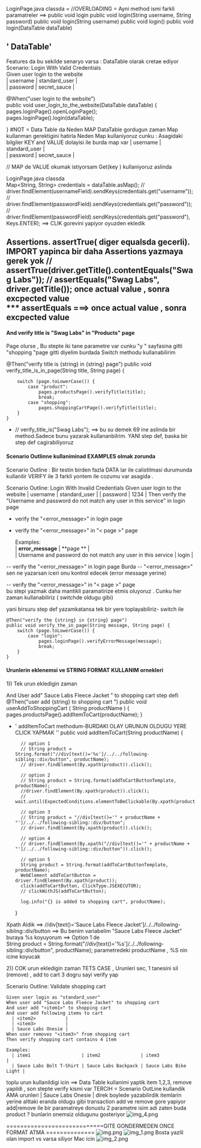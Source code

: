 LoginPage.java classda = //OVERLOADING = Ayni method ismi farkli paramatreler ==> public void login
public void login(String username, String password)
public void login(String username)
public void login()
public void login(DataTable dataTable)

## ' DataTable'
Features da bu sekilde senaryo varsa : DataTable olarak cretae ediyor                              
Scenario: Login With Valid Credentials                                                                                                             
Given user login to the website                                                                                                                          
| username | standard_user |                                                                                                                                              
| password | secret_sauce  |           

@When("user login to the website")                                                                                                                                                                    
public void user_login_to_the_website(DataTable dataTable) {                                                                                                                     
pages.loginPage().openLoginPage();                                                                                                                               
pages.loginPage().login(dataTable);

}
#NOT = Data Table da Neden MAP 
DataTable gordugun zaman Map kullanman gerektigini hatirla 
Neden Map kullaniyoruz cunku : Asagidaki bilgiler KEY and VALUE  dolayisi ile burda map var 
| username | standard_user |                                                                                                                                              
| password | secret_sauce  |

// MAP de VALUE  okumak istiyorsam Get(key ) kullaniyoruz aslinda

LoginPage.java classda                                                               
Map<String, String> credentials = dataTable.asMap();
// driver.findElement(usernameField).sendKeys(credentials.get("username"));
// driver.findElement(passwordField).sendKeys(credentials.get("password"));
// driver.findElement(passwordField).sendKeys(credentials.get("password"), Keys.ENTER); ==> CLIK gorevini yapiyor oyuzden ekledik 

Assertions. assertTrue( diger equalsda gecerli). IMPORT yapinca bir daha Assertions yazmaya gerek yok 
// assertTrue(driver.getTitle().contentEquals("Swag Labs"));
// assertEquals("Swag Labs", driver.getTitle());  once actual value , sonra excpected value                                                                                                                                         
*** assertEquals ===> once actual value , sonra excpected value 
---------------------------------------------------
####  And verify title is "Swag Labs" in "Products" page
   Page olurse ,  Bu  stepte iki tane parametre var cunku  "y " sayfasina gitti "shopping "page gitti diyelim 
    burdada Switch methodu kullanabilirim

@Then("verify title is {string} in {string} page")
public void verify_title_is_in_page(String title, String page) {

        switch (page.toLowerCase()) {
            case "product":
                pages.productsPage().verifyTitle(title);
                break;
            case "shopping":
                pages.shoppingCartPage().verifyTitle(title);
        }
    }

  -   // verify_title_is("Swag Labs");  ==> bu su demek 69 ine aslinda bir method.Sadece bunu yazarak  kullananbilrim. YANI step def, baska bir step def cagirabiliyoruz 

####  Scenario Outlinne kullaniminad EXAMPLES olmak zorunda  
Scenario Outline : Bir testin birden fazla  DATA lar ile calistilmasi durumunda kullanilir
 VERIFY ile 3 farkli yontem ile cozumu  var asagida .


Scenario Outline: Login With Invalid Credentials
Given user login to the website
| username | standard_user |
| password | 1234          |
Then verify the "Username and password do not match any user in this service" in login page
* verify the "<error_message>" in login page
* verify the "<error_message>" in "< page >" page

    Examples:                                                                                                                                                                       
      | **error_message**                                           | **page ** |                                                                                                             
      | Username and password do not match any user in this service | login    |


-- verify the "<error_message>" in login page 
    Burda  -- "<error_message>"  sen ne yazarsan iceri onu kontrol edecek (error message yerine)                                                                                        

-- verify the "<error_message>" in "< page >" page                                                                                                                                            
   bu stepi yazmak daha mantikli paramatirize etmis oluyoruz . Cunku her zaman kullanabiliriz ( switchde oldugu gibi)
     
yani birsuru step def yazamkatansa tek bir yere toplayabiliriz- switch ile


    @Then("verify the {string} in {string} page")
    public void verify_the_in_page(String message, String page) {
        switch (page.toLowerCase()) {
            case "login":
                pages.loginPage().verifyErrorMessage(message);
                break;
        }
    }

####  Urunlerin eklenemsi ve STRING FORMAT KULLANIM ornekleri 
1)) Tek urun ekledigin zaman 

 And User add" Sauce Labs Fleece Jacket " to shopping cart 
 step defi 
@Then("user add {string} to  shopping cart ")
public void userAddToShoppingCart ( String productName ) {
 pages.productsPage().addItemToCart(productName);
}

* ' addItemToCart methodum-BURDAKI OLAY URUNUN OLDUGU YERE CLICK YAPMAK ''
public void addItemToCart(String productName) {

        // option 1
        // String product =  String.format("//div[text()='%s']/../../following-sibling::div/button", productName);
        // driver.findElement(By.xpath(product)).click();

        // option 2
        // String product = String.format(addToCartButtonTemplate, productName);
        //driver.findElement(By.xpath(product)).click();
        // wait.until(ExpectedConditions.elementToBeClickable(By.xpath(product))).click();

        // option 3
        // String product = "//div[text()='" + productName + "']/../../following-sibling::div/button";
        // driver.findElement(By.xpath(product)).click();

        // option 4
        // driver.findElement(By.xpath("//div[text()='" + productName + "']/../../following-sibling::div/button")).click();

        // option 5
        String product = String.format(addToCartButtonTemplate, productName);
        WebElement addToCartButton = driver.findElement(By.xpath(product));
        click(addToCartButton, ClickType.JSEXECUTOR);
        // clickWithJS(addToCartButton);

        log.info("{} is added to shopping cart", productName);

    }

 
Xpath Aldik ==> //div[text()='Sauce Labs Fleece Jacket']/../../following-sibling::div/button
            ==> Bu benim variabelim "Sauce Labs Fleece Jacket" buraya %s koyuyorum
            ==> Option 1 de  
        String product =  String.format("//div[text()='%s']/../../following-sibling::div/button", productName); 
        parametredeki productName , %S nin icine koyucak

2)) COK  urun ekledigin zaman
TETS CASE , Urunleri sec, 1 tanesini sil (remove) , add to cart 3 dogru sayi verify yap 

Scenario Outline: Validate shopping cart

    Given user login as "standard_user"
    When user add "Sauce Labs Fleece Jacket" to shopping cart
    And user add "<item1>" to shopping cart
    And user add following items to cart
      | <item2>           |
      | <item3>           |
      | Sauce Labs Onesie |
    When user removes "<item3>" from shopping cart
    Then verify shopping cart contains 4 item

    Examples:
      | item1                   | item2               | item3                 |
      | Sauce Labs Bolt T-Shirt | Sauce Labs Backpack | Sauce Labs Bike Light |

toplu urun kullanildigi icin ==> Data Table kullanimi yaptik item 1,2,3,
remove yapildi , son stepte verify kismi var 
 TERCIH = Scenario OutLine kullandik  AMA  urunleri
| Sauce Labs Onesie | direk boylede yazabilirdik  itemlarin yerine 
alttaki eranda oldugu gibi transaction add ve remove gore yapiyor add|remove  ile bir paramatreye donustu
2 parametre isim adi zaten buda product 
? bunlarin onemsiz oldugunu gosteriyor 
![img_4.png](img_4.png)

============================GITE GONDERMEDEN ONCE FORMAT ATMA ==============
![img.png](img.png)
![img_1.png](img_1.png)
Bosta yazlil olan import vs varsa siliyor 
Mac icin 
![img_2.png](img_2.png)